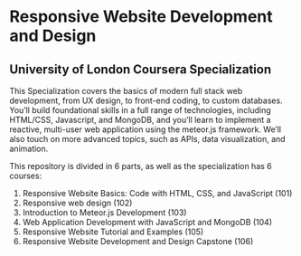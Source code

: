 # Responsive Website Development and Design
## University of London Coursera Specialization

This Specialization covers the basics of modern full stack web development, from UX design, to front-end coding, to custom databases. You’ll build foundational skills in a full range of technologies, including HTML/CSS, Javascript, and MongoDB, and you’ll learn to implement a reactive, multi-user web application using the meteor.js framework. We’ll also touch on more advanced topics, such as APIs, data visualization, and animation.

This repository is divided in 6 parts, as well as the specialization has 6 courses:
<ol>
  <li>Responsive Website Basics: Code with HTML, CSS, and JavaScript (101)</li>
  <li>Responsive web design (102)</li>
  <li>Introduction to Meteor.js Development (103)</li>
  <li>Web Application Development with JavaScript and MongoDB (104)</li>
  <li>Responsive Website Tutorial and Examples (105)</li>
  <li>Responsive Website Development and Design Capstone (106)</li>
</ol>

